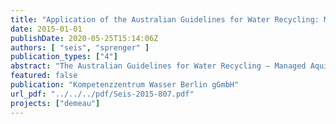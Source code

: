 ```yaml
---
title: "Application of the Australian Guidelines for Water Recycling: Managing Health and Environmental Risks"
date: 2015-01-01
publishDate: 2020-05-25T15:14:06Z
authors: [ "seis", "sprenger" ]
publication_types: ["4"]
abstract: "The Australian Guidelines for Water Recycling – Managed Aquifer Recharge provide a ready-to -use and user-friendly compendium of knowledge. Practical instructions and checklists provide a step wise approach with a strong focus on implementation. The proposed models for water flow and substance transport allow a first tier estimation of present concentrations in ambient groundwater and the impacted zone in the aquifer. The use of stochastic models is not mandatory within the guidelines. A criticism which can be identified related to the use of models simply based on point estimates, is that especially in early stage risk assessments, where uncertainties are usually high, these models tend to pretend a level of certainty which often does not represent reality. Risks associated to inorganic chemicals are required to be treated with more detail. Rigorous quantification of biodegradation kinetics (e.g. first-order rate constants) and adsorption parameters (e.g. linear distribution coefficients) for EOCs during subsurface passage determined on field scale are still scarce. It is clear that first-order rate constants and linear distribution coefficients provide only a simplified description of the removal mechanisms during subsurface passage, because they neglect spatial and temporal dynamics of physical and chemical conditions. Nevertheless, this approach often provides a good approximation and allows also for site independent comparison of removal processes. Regarding the demonstration site in Berlin-Tegel the analysis showed that if the model of the Australian Guidelines is applied to the MAR system the travel time of 50d during subsurface passage cannot be guaranteed. In Germany, a residence time of 50d is usually considered to sufficiently reduce the risk of microbial hazards. Although risk calculations did not reveal immediate concern, it is recommended to develop and apply suitable verification monitoring techniques to quantify travel times and reduce present uncertainties. Moreover, this risk assessment and the study about the influence of the groundwater replenishment site on ambient groundwater (Sprenger and Grützmacher, 2015) clearly showed the need for protective measures against the input of undesired substances from shallow ambient groundwater."
featured: false
publication: "Kompetenzzentrum Wasser Berlin gGmbH"
url_pdf: "../../../pdf/Seis-2015-807.pdf"
projects: ["demeau"]
---
```


